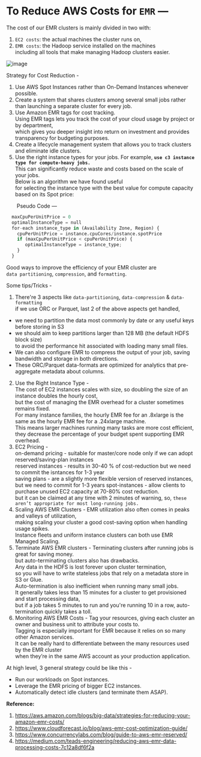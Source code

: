 # To Reduce AWS Costs for `EMR` — 

The cost of our EMR clusters is mainly divided in two with:  
1. `EC2 costs`: the actual machines the cluster runs on,
2. `EMR costs`: the Hadoop service installed on the machines  
including all tools that make managing Hadoop clusters easier.  

![image](https://user-images.githubusercontent.com/26399543/147819902-2771cf7b-9ac2-4f72-95b5-db278bf967e4.png)


Strategy for Cost Reduction -  

1. Use AWS Spot Instances rather than On-Demand Instances whenever possible.  
2. Create a system that shares clusters among several small jobs rather than launching a separate cluster for every job.  
3. Use Amazon EMR tags for cost tracking.  
Using EMR tags lets you track the cost of your cloud usage by project or by department,  
which gives you deeper insight into return on investment and provides transparency for budgeting purposes.  
4. Create a lifecycle management system that allows you to track clusters and eliminate idle clusters.  
5. Use the right instance types for your jobs. For example, **`use c3 instance type for compute-heavy jobs.`**  
This can significantly reduce waste and costs based on the scale of your jobs.  
Below is an algorithm we have found useful  
for selecting the instance type with the best value for compute capacity based on its Spot price:  

  Pseudo Code —  

```python
  maxCpuPerUnitPrice = 0
  optimalInstanceType = null
  for-each instance_type in (Availability Zone, Region) {
    cpuPerUnitPrice = instance.cpuCores/instance.spotPrice
    if (maxCpuPerUnitPrice < cpuPerUnitPrice) {
       optimalInstanceType = instance_type;
    }
  }
```

Good ways to improve the efficiency of your EMR cluster are  
`data partitioning`, `compression`, and `formatting`.  


Some tips/Tricks -  

1. There're 3 aspects like `data-partitioning`, `data-compression` & `data-formatting`  
if we use ORC or Parquet, last 2 of the above aspects get handled,  
- we need to partition the data most commonly by date or any useful keys before storing in S3  
- we should aim to keep partitions larger than 128 MB (the default HDFS block size)  
to avoid the performance hit associated with loading many small files.  
- We can also configure EMR to compress the output of your job, saving bandwidth and storage in both directions.  
- These ORC/Parquet data-formats are optimized for analytics that pre-aggregate metadata about columns.  
2. Use the Right Instance Type -  
The cost of EC2 instances scales with size, so doubling the size of an instance doubles the hourly cost,  
but the cost of managing the EMR overhead for a cluster sometimes remains fixed.  
For many instance families, the hourly EMR fee for an .8xlarge is the same as the hourly EMR fee for a .24xlarge machine.  
This means larger machines running many tasks are more cost efficient,  
they decrease the percentage of your budget spent supporting EMR overhead.  
3. EC2 Pricing -  
on-demand pricing - suitable for master/core node only if we can adopt reserved/saving-plan instances  
reserved instances - results in 30-40 % of cost-reduction but we need to commit the isntances for 1-3 year  
saving plans - are a slightly more flexible version of reserved instances, but we need to commit for 1-3 years
spot-instances - allow clients to purchase unused EC2 capacity at 70-80% cost reduction.  
but it can be claimed at any time with 2 minutes of warning, so, `these aren’t appropriate for most long-running jobs.`  
4. Scaling AWS EMR Clusters - 
EMR utilization also often comes in peaks and valleys of utilization,  
making scaling your cluster a good cost-saving option when handling usage spikes.  
Instance fleets and uniform instance clusters can both use EMR Managed Scaling.  
5. Terminate AWS EMR clusters - 
Terminating clusters after running jobs is great for saving money.  
but auto-terminating clusters also has drawbacks.  
Any data in the HDFS is lost forever upon cluster termination,  
so you will have to write stateless jobs that rely on a metadata store in S3 or Glue.  
Auto-termination is also inefficient when running many small jobs.  
It generally takes less than 15 minutes for a cluster to get provisioned and start processing data,  
but if a job takes 5 minutes to run and you're running 10 in a row, auto-termination quickly takes a toll.  
6. Monitoring AWS EMR Costs - 
 Tag your resources, giving each cluster an owner and business unit to attribute your costs to.  
Tagging is especially important for EMR because it relies on so many other Amazon services.  
It can be really hard to differentiate between the many resources used by the EMR cluster  
when they’re in the same AWS account as your production application.

At high level, 3 general strategy could be like this -  
- Run our workloads on Spot instances.
- Leverage the EMR pricing of bigger EC2 instances.
- Automatically detect idle clusters (and terminate them ASAP).

**Reference:**  
1. https://aws.amazon.com/blogs/big-data/strategies-for-reducing-your-amazon-emr-costs/
2. https://www.cloudforecast.io/blog/aws-emr-cost-optimization-guide/
3. https://www.concurrencylabs.com/blog/guide-to-aws-emr-reserved/
4. https://medium.com/teads-engineering/reducing-aws-emr-data-processing-costs-7c12a8df6f2a

